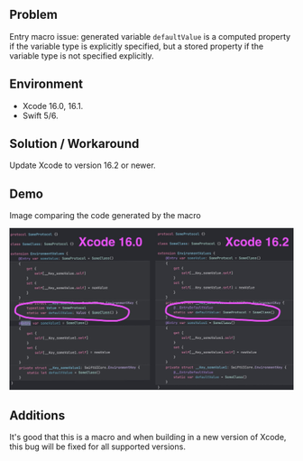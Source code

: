 ## Problem


Entry macro issue: generated variable `defaultValue` is a computed property if the variable type is explicitly specified, but a stored property if the variable type is not specified explicitly.


## Environment


- Xcode 16.0, 16.1.
- Swift 5/6.


## Solution / Workaround


Update Xcode to version 16.2 or newer.


## Demo


Image comparing the code generated by the macro


![entry](https://raw.githubusercontent.com/VAndrJ/awesome-apple-bugs/master/Bugs/EntryMacroComputedProperty/Resources/entry.jpg)


## Additions


It's good that this is a macro and when building in a new version of Xcode, this bug will be fixed for all supported versions.

